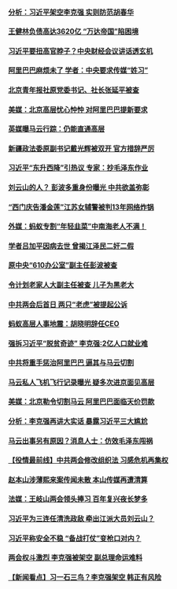 #### [分析：习近平架空李克强 实则防范胡春华](../pages/prog1138/a103075391.md) 
#### [王健林负债高达3620亿 “万达帝国”陷困境](../pages/prog1138/a103075306.md) 
#### [习近平要扭高官脖子？中央财经会议讲话透玄机](../pages/prog1138/a103075280.md) 
#### [阿里巴巴麻烦未了 学者：中央要求传媒“姓习”](../pages/prog1138/a103075171.md) 
#### [北京青年报社原党委书记、社长张延平被查](../pages/prog1138/a103074598.md) 
#### [美媒：北京高层忧心忡忡 对阿里巴巴提新要求](../pages/prog1138/a103074585.md) 
#### [英媒曝马云行踪：仍能直通高层](../pages/prog1138/a103073924.md) 
#### [新疆政法委原副书记戴光辉被双开 官方措辞严厉](../pages/prog1138/a103073916.md) 
#### [习近平“东升西降”引热议 专家：抄毛泽东作业](../pages/prog1138/a103073896.md) 
#### [刘云山的人？ 彭波多重身份曝光 中共欲盖弥彰](../pages/prog1138/a103073666.md) 
#### [“西门庆告潘金莲”江苏女辅警被判13年网络炸锅](../pages/prog1138/a103073432.md) 
#### [外媒：蚂蚁专割“年轻韭菜”中南海老人不满！](../pages/prog1138/a103073305.md) 
#### [学者吕加平因病去世 曾揭江泽民二奸二假](../pages/prog1138/a103073290.md) 
#### [原中央“610办公室”副主任彭波被查](../pages/prog1138/a103072889.md) 
#### [令计划老家人大副主任被查 儿子为黑老大](../pages/prog1138/a103072882.md) 
#### [中共两会后首日 两只“老虎”被提起公诉](../pages/prog1138/a103072802.md) 
#### [蚂蚁高层人事地震：胡晓明辞任CEO](../pages/prog1138/a103072675.md) 
#### [强拆习近平“脱贫奇迹” 李克强:2亿人口就业难](../pages/prog1138/a103072670.md) 
#### [中共将重手惩治阿里巴巴 逼其与马云切割](../pages/prog1138/a103072544.md) 
#### [马云私人飞机飞行记录曝光 疑多次进京面见高层](../pages/prog1138/a103072435.md) 
#### [美媒：北京勒令切割马云 阿里巴巴面临天价罚款](../pages/prog1138/a103072078.md) 
#### [分析：李克强再讲大实话 暴露习近平三大尴尬](../pages/prog1138/a103072050.md) 
#### [马云出事另有原因？消息人士：仿效毛泽东闯祸](../pages/prog1138/a103071922.md) 
#### [【役情最前线】中共两会修改组织法 习感危机再集权](../pages/prog1138/a103071901.md) 
#### [赵本山涉薄熙来案传闻未散 本山传媒再遭清算](../pages/prog1138/a103071355.md) 
#### [法媒：王岐山两会领头捧习 百年复兴夜长梦多](../pages/prog1138/a103071197.md) 
#### [习近平为三连任清洗政敌 牵出江派大员刘云山？](../pages/prog1138/a103070585.md) 
#### [习近平称安全不稳 “备战打仗”变枪口对内？](../pages/prog1138/a103070459.md) 
#### [两会权斗激烈 李克强被架空 副总理命运难料](../pages/prog1138/a103070415.md) 
#### [【新闻看点】习一石三鸟？李克强架空 韩正有风险](../pages/prog1138/a103070393.md) 
